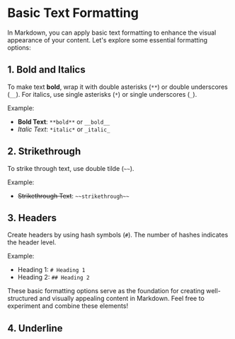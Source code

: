 # Basic Text Formatting

In Markdown, you can apply basic text formatting to enhance the visual appearance of your content. Let's explore some essential formatting options:

## 1. Bold and Italics

To make text **bold**, wrap it with double asterisks (`**`) or double underscores (`__`). For italics, use single asterisks (`*`) or single underscores (`_`).

Example:

- **Bold Text**: `**bold**` or `__bold__`
- _Italic Text_: `*italic*` or `_italic_`

## 2. Strikethrough

To strike through text, use double tilde (`~~`).

Example:

- ~~Strikethrough Text~~: `~~strikethrough~~`

## 3. Headers

Create headers by using hash symbols (`#`). The number of hashes indicates the header level.

Example:

- Heading 1: `# Heading 1`
- Heading 2: `## Heading 2`

These basic formatting options serve as the foundation for creating well-structured and visually appealing content in Markdown. Feel free to experiment and combine these elements!

## 4. Underline


